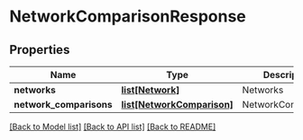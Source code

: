 # NetworkComparisonResponse

## Properties
Name | Type | Description | Notes
------------ | ------------- | ------------- | -------------
**networks** | [**list[Network]**](Network.md) | Networks | [optional] 
**network_comparisons** | [**list[NetworkComparison]**](NetworkComparison.md) | NetworkComparisons | [optional] 

[[Back to Model list]](../README.md#documentation-for-models) [[Back to API list]](../README.md#documentation-for-api-endpoints) [[Back to README]](../README.md)


